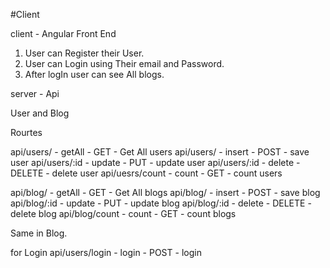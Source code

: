 #Client

client - Angular Front End 

1. User can Register their User.
2. User can Login using Their email and Password.
3. After logIn user can see All blogs.

server - Api

User and Blog

Rourtes

api/users/ - getAll - GET - Get All users 
api/users/ - insert - POST - save user 
api/users/:id - update - PUT - update user 
api/users/:id - delete - DELETE - delete user
api/uesrs/count - count - GET - count users

api/blog/ - getAll - GET - Get All blogs 
api/blog/ - insert - POST - save blog 
api/blog/:id - update - PUT - update blog 
api/blog/:id - delete - DELETE - delete blog
api/blog/count - count - GET - count blogs

Same in Blog.

for Login
api/users/login - login - POST - login
